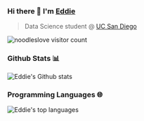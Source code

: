 ### Hi there 👋 I'm [Eddie](https://edwinho.online/)
> Data Science student @ [UC San Diego](https://ucsd.edu/)

<img src="https://komarev.com/ghpvc/?username=noodleslove" alt="noodleslove visitor count" />

<!--
**noodleslove/noodleslove** is a ✨ _special_ ✨ repository because its `README.md` (this file) appears on your GitHub profile.

Here are some ideas to get you started:

- 🔭 I’m currently working on ...
- 🌱 I’m currently learning ...
- 👯 I’m looking to collaborate on ...
- 🤔 I’m looking for help with ...
- 💬 Ask me about ...
- 📫 How to reach me: ...
- 😄 Pronouns: ...
- ⚡ Fun fact: ...
-->

### Github Stats 📊

![Eddie's Github stats](https://github-readme-stats.vercel.app/api?username=noodleslove&count_private=true)

### Programming Languages 🌐

![Eddie's top languages](https://github-readme-stats.vercel.app/api/top-langs?username=noodleslove&langs_count=5&layout=compact)
